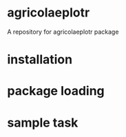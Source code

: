 # agricolaeplotr
A repository for agricolaeplotr package

# installation

# package loading

# sample task
